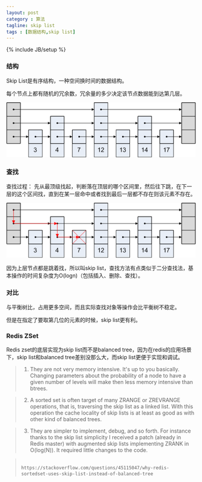 ```yaml
---
layout: post
category : 算法
tagline: skip list
tags : [数据结构,skip list]
---
```

{% include JB/setup %}

### 结构
Skip List是有序结构，一种空间换时间的数据结构。

每个节点上都有随机的冗余数，冗余量的多少决定该节点数据能到达第几层。

![](/images/skiplist1.png)


### 查找
查找过程：
先从最顶级找起，判断落在顶层的哪个区间里，然后往下跳，在下一层的这个区间找，直到在某一层命中或者找到最后一层都不存在则该元素不存在。

![](/images/skiplist2.png)

因为上层节点都是跳着找，所以叫skip list，查找方法有点类似于二分查找法，基本操作的时间复杂度为O(logn)（包括插入、删除、查找）。

### 对比
与平衡树比，占用更多空间，而且实际查找对象等操作会比平衡树不稳定。

但是在指定了要取第几位的元素的时候，skip list更有利。

### Redis ZSet
Redis zset的底层实现为skip list而不是balanced tree，因为在redis的应用场景下，skip list和balanced tree差别没那么大，而skip list更便于实现和调试。
> 1) They are not very memory intensive. It's up to you basically. Changing parameters about the probability of a node to have a given number of levels will make then less memory intensive than btrees.

> 2) A sorted set is often target of many ZRANGE or ZREVRANGE operations, that is, traversing the skip list as a linked list. With this operation the cache locality of skip lists is at least as good as with other kind of balanced trees.

> 3) They are simpler to implement, debug, and so forth. For instance thanks to the skip list simplicity I received a patch (already in Redis master) with augmented skip lists implementing ZRANK in O(log(N)). It required little changes to the code.

>                       https://stackoverflow.com/questions/45115047/why-redis-sortedset-uses-skip-list-instead-of-balanced-tree
